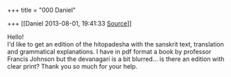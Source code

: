+++
title = "000 Daniel"

+++
[[Daniel	2013-08-01, 19:41:33 [Source](https://groups.google.com/g/samskrita/c/-8v36YCeCYM)]]



Hello!  
I'd like to get an edition of the hitopadesha with the sanskrit text, translation and grammatical explanations. I have in pdf format a book by professor Francis Johnson but the devanagari is a bit blurred... is there an edition with clear print? Thank you so much for your help.  

